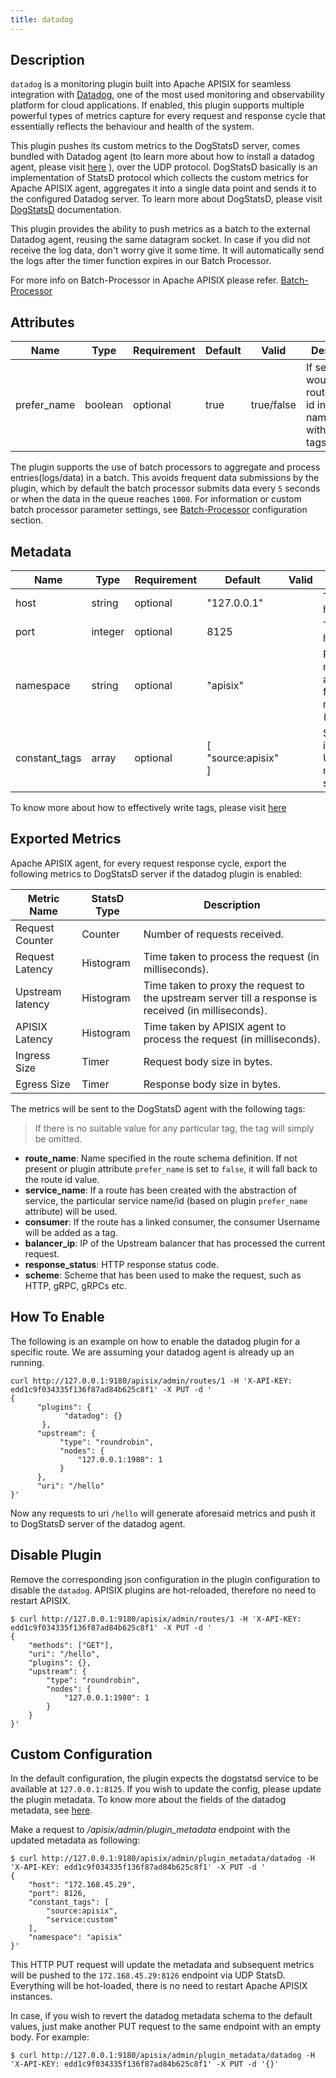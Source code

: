 ```yaml
---
title: datadog
---
```


<!--
#
# Licensed to the Apache Software Foundation (ASF) under one or more
# contributor license agreements.  See the NOTICE file distributed with
# this work for additional information regarding copyright ownership.
# The ASF licenses this file to You under the Apache License, Version 2.0
# (the "License"); you may not use this file except in compliance with
# the License.  You may obtain a copy of the License at
#
#     http://www.apache.org/licenses/LICENSE-2.0
#
# Unless required by applicable law or agreed to in writing, software
# distributed under the License is distributed on an "AS IS" BASIS,
# WITHOUT WARRANTIES OR CONDITIONS OF ANY KIND, either express or implied.
# See the License for the specific language governing permissions and
# limitations under the License.
#
-->

## Description

`datadog` is a monitoring plugin built into Apache APISIX for seamless integration with [Datadog](https://www.datadoghq.com/), one of the most used monitoring and observability platform for cloud applications. If enabled, this plugin supports multiple powerful types of metrics capture for every request and response cycle that essentially reflects the behaviour and health of the system.

This plugin pushes its custom metrics to the DogStatsD server, comes bundled with Datadog agent (to learn more about how to install a datadog agent, please visit [here](https://docs.datadoghq.com/agent/) ), over the UDP protocol. DogStatsD basically is an implementation of StatsD protocol which collects the custom metrics for Apache APISIX agent, aggregates it into a single data point and sends it to the configured Datadog server.
To learn more about DogStatsD, please visit [DogStatsD](https://docs.datadoghq.com/developers/dogstatsd/?tab=hostagent) documentation.

This plugin provides the ability to push metrics as a batch to the external Datadog agent, reusing the same datagram socket. In case if you did not receive the log data, don't worry give it some time. It will automatically send the logs after the timer function expires in our Batch Processor.

For more info on Batch-Processor in Apache APISIX please refer.
[Batch-Processor](../batch-processor.md)

## Attributes

| Name             | Type   | Requirement  | Default      | Valid       | Description                                                                                |
| -----------      | ------ | -----------  | -------      | -----       | ------------------------------------------------------------                               |
| prefer_name      | boolean | optional    | true         | true/false  | If set to `false`, would use route/service id instead of name(default) with metric tags.   |

The plugin supports the use of batch processors to aggregate and process entries(logs/data) in a batch. This avoids frequent data submissions by the plugin, which by default the batch processor submits data every `5` seconds or when the data in the queue reaches `1000`. For information or custom batch processor parameter settings, see [Batch-Processor](../batch-processor.md#configuration) configuration section.

## Metadata

| Name        | Type    | Requirement |     Default        | Valid         | Description                                                            |
| ----------- | ------  | ----------- |      -------       | -----         | ---------------------------------------------------------------------- |
| host        | string  | optional    |  "127.0.0.1"       |               | The DogStatsD server host address                                      |
| port        | integer | optional    |    8125            |               | The DogStatsD server host port                                         |
| namespace   | string  | optional    |    "apisix"        |               | Prefix for all the custom metrics sent by APISIX agent. Useful for finding entities for metric graph. e.g. (apisix.request.counter)                                        |
| constant_tags | array | optional    | [ "source:apisix" ] |              | Static tags embedded into generated metrics. Useful for grouping metric over certain signals. |

To know more about how to effectively write tags, please visit [here](https://docs.datadoghq.com/getting_started/tagging/#defining-tags)

## Exported Metrics

Apache APISIX agent, for every request response cycle, export the following metrics to DogStatsD server if the datadog plugin is enabled:

| Metric Name               | StatsD Type   | Description               |
| -----------               | -----------   | -------                   |
| Request Counter           | Counter       | Number of requests received.   |
| Request Latency           | Histogram     | Time taken to process the request (in milliseconds). |
| Upstream latency          | Histogram     | Time taken to proxy the request to the upstream server till a response is received (in milliseconds). |
| APISIX Latency            | Histogram     | Time taken by APISIX agent to process the request (in milliseconds). |
| Ingress Size              | Timer         | Request body size in bytes. |
| Egress Size               | Timer         | Response body size in bytes. |

The metrics will be sent to the DogStatsD agent with the following tags:

> If there is no suitable value for any particular tag, the tag will simply be omitted.

- **route_name**: Name specified in the route schema definition. If not present or plugin attribute `prefer_name` is set to `false`, it will fall back to the route id value.
- **service_name**: If a route has been created with the abstraction of service, the particular service name/id (based on plugin `prefer_name` attribute) will be used.
- **consumer**: If the route has a linked consumer, the consumer Username will be added as a tag.
- **balancer_ip**: IP of the Upstream balancer that has processed the current request.
- **response_status**: HTTP response status code.
- **scheme**: Scheme that has been used to make the request, such as HTTP, gRPC, gRPCs etc.

## How To Enable

The following is an example on how to enable the datadog plugin for a specific route. We are assuming your datadog agent is already up an running.

```shell
curl http://127.0.0.1:9180/apisix/admin/routes/1 -H 'X-API-KEY: edd1c9f034335f136f87ad84b625c8f1' -X PUT -d '
{
      "plugins": {
            "datadog": {}
       },
      "upstream": {
           "type": "roundrobin",
           "nodes": {
               "127.0.0.1:1980": 1
           }
      },
      "uri": "/hello"
}'
```

Now any requests to uri `/hello` will generate aforesaid metrics and push it to DogStatsD server of the datadog agent.

## Disable Plugin

Remove the corresponding json configuration in the plugin configuration to disable the `datadog`.
APISIX plugins are hot-reloaded, therefore no need to restart APISIX.

```shell
$ curl http://127.0.0.1:9180/apisix/admin/routes/1 -H 'X-API-KEY: edd1c9f034335f136f87ad84b625c8f1' -X PUT -d '
{
    "methods": ["GET"],
    "uri": "/hello",
    "plugins": {},
    "upstream": {
        "type": "roundrobin",
        "nodes": {
            "127.0.0.1:1980": 1
        }
    }
}'
```

## Custom Configuration

In the default configuration, the plugin expects the dogstatsd service to be available at `127.0.0.1:8125`. If you wish to update the config, please update the plugin metadata. To know more about the fields of the datadog metadata, see [here](#metadata).

Make a request to _/apisix/admin/plugin_metadata_ endpoint with the updated metadata as following:

```shell
$ curl http://127.0.0.1:9180/apisix/admin/plugin_metadata/datadog -H 'X-API-KEY: edd1c9f034335f136f87ad84b625c8f1' -X PUT -d '
{
    "host": "172.168.45.29",
    "port": 8126,
    "constant_tags": [
        "source:apisix",
        "service:custom"
    ],
    "namespace": "apisix"
}'
```

This HTTP PUT request will update the metadata and subsequent metrics will be pushed to the `172.168.45.29:8126` endpoint via UDP StatsD. Everything will be hot-loaded, there is no need to restart Apache APISIX instances.

In case, if you wish to revert the datadog metadata schema to the default values, just make another PUT request to the same endpoint with an empty body. For example:

```shell
$ curl http://127.0.0.1:9180/apisix/admin/plugin_metadata/datadog -H 'X-API-KEY: edd1c9f034335f136f87ad84b625c8f1' -X PUT -d '{}'
```
